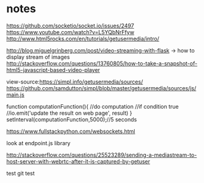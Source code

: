 # notes
https://github.com/socketio/socket.io/issues/2497
https://www.youtube.com/watch?v=L5YQbNrFfyw
http://www.html5rocks.com/en/tutorials/getusermedia/intro/

http://blog.miguelgrinberg.com/post/video-streaming-with-flask -> how to display stream of images
http://stackoverflow.com/questions/13760805/how-to-take-a-snapshot-of-html5-javascript-based-video-player


view-source:https://simpl.info/getusermedia/sources/
https://github.com/samdutton/simpl/blob/master/getusermedia/sources/js/main.js


function computationFunction(){
    //do computation
    //if condition true
    //io.emit('update the result on web page', result)
}
setInterval(computationFunction,5000);//5 seconds


https://www.fullstackpython.com/websockets.html

look at endpoint.js library

http://stackoverflow.com/questions/25523289/sending-a-mediastream-to-host-server-with-webrtc-after-it-is-captured-by-getuser

test git test
